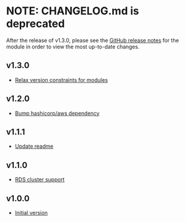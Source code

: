 # NOTE: CHANGELOG.md is deprecated

After the release of v1.3.0, please see the [GitHub release notes](https://github.com/babbel/terraform-aws-secretsmanager-for-database-url/releases)
for the module in order to view the most up-to-date changes.

## v1.3.0

- [Relax version constraints for modules](https://github.com/babbel/terraform-aws-secretsmanager-for-database-url/pull/19)

## v1.2.0

- [Bump hashicorp/aws dependency](https://github.com/babbel/terraform-aws-secretsmanager-for-database-url/pull/12)

## v1.1.1

- [Update readme](https://github.com/babbel/terraform-aws-secretsmanager-for-database-url/pull/3)

## v1.1.0

- [RDS cluster support](https://github.com/babbel/terraform-aws-secretsmanager-for-database-url/pull/2)

## v1.0.0

- [Initial version](https://github.com/babbel/terraform-aws-secretsmanager-for-database-url/pull/1)
